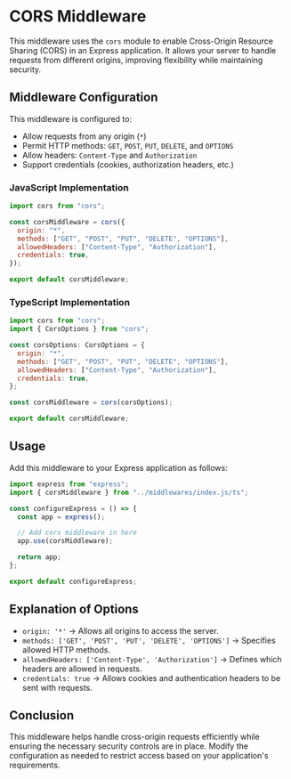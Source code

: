 # CORS Middleware

This middleware uses the `cors` module to enable Cross-Origin Resource Sharing (CORS) in an Express application. It allows your server to handle requests from different origins, improving flexibility while maintaining security.

## Middleware Configuration

This middleware is configured to:

- Allow requests from any origin (`*`)
- Permit HTTP methods: `GET`, `POST`, `PUT`, `DELETE`, and `OPTIONS`
- Allow headers: `Content-Type` and `Authorization`
- Support credentials (cookies, authorization headers, etc.)

### JavaScript Implementation

```javascript
import cors from "cors";

const corsMiddleware = cors({
  origin: "*",
  methods: ["GET", "POST", "PUT", "DELETE", "OPTIONS"],
  allowedHeaders: ["Content-Type", "Authorization"],
  credentials: true,
});

export default corsMiddleware;
```

### TypeScript Implementation

```javascript
import cors from "cors";
import { CorsOptions } from "cors";

const corsOptions: CorsOptions = {
  origin: "*",
  methods: ["GET", "POST", "PUT", "DELETE", "OPTIONS"],
  allowedHeaders: ["Content-Type", "Authorization"],
  credentials: true,
};

const corsMiddleware = cors(corsOptions);

export default corsMiddleware;
```

## Usage

Add this middleware to your Express application as follows:

```javascript
import express from "express";
import { corsMiddleware } from "../middlewares/index.js/ts";

const configureExpress = () => {
  const app = express();

  // Add cors middleware in here
  app.use(corsMiddleware);

  return app;
};

export default configureExpress;
```

## Explanation of Options

- `origin: '*'` → Allows all origins to access the server.
- `methods: ['GET', 'POST', 'PUT', 'DELETE', 'OPTIONS']` → Specifies allowed HTTP methods.
- `allowedHeaders: ['Content-Type', 'Authorization']` → Defines which headers are allowed in requests.
- `credentials: true` → Allows cookies and authentication headers to be sent with requests.

## Conclusion

This middleware helps handle cross-origin requests efficiently while ensuring the necessary security controls are in place. Modify the configuration as needed to restrict access based on your application's requirements.
